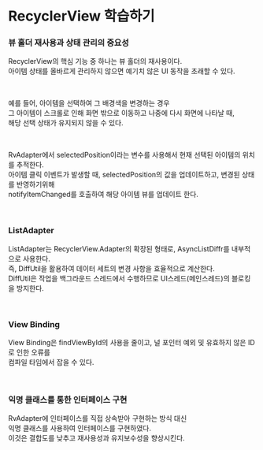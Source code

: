 # RecyclerView 학습하기

### 뷰 홀더 재사용과 상태 관리의 중요성

RecyclerView의 핵심 기능 중 하나는 뷰 홀더의 재사용이다.  
아이템 상태를 올바르게 관리하지 않으면 예기치 않은 UI 동작을 초래할 수 있다.

<br>

예를 들어, 아이템을 선택하여 그 배경색을 변경하는 경우  
그 아이템이 스크롤로 인해 화면 밖으로 이동하고 나중에 다시 화면에 나타날 때,  
해당 선택 상태가 유지되지 않을 수 있다.

<br>

RvAdapter에서 selectedPosition이라는 변수를 사용해서 현재 선택된 아이템의 위치를 추적한다.  
아이템 클릭 이벤트가 발생할 때, selectedPosition의 값을 업데이트하고, 변경된 상태를 반영하기위해  
notifyItemChanged를 호출하여 해당 아이템 뷰를 업데이트 한다.

<br>

### ListAdapter

ListAdapter는 RecyclerView.Adapter의 확장된 형태로, AsyncListDiffr를 내부적으로 사용한다.  
즉, DiffUtil을 활용하여 데이터 세트의 변경 사항을 효율적으로 계산한다.  
DiffUtil은 작업을 백그라운드 스레드에서 수행하므로 UI스레드(메인스레드)의 블로킹을 방지한다.

<br>

### View Binding

View Binding은 findViewById의 사용을 줄이고, 널 포인터 예외 및 유효하지 않은 ID로 인한 오류를  
컴파일 타임에서 잡을 수 있다.

<br>

### 익명 클래스를 통한 인터페이스 구현

RvAdapter에 인터페이스를 직접 상속받아 구현하는 방식 대신  
익명 클래스를 사용하여 인터페이스를 구현하였다.  
이것은 결합도를 낮추고 재사용성과 유지보수성을 향상시킨다.
